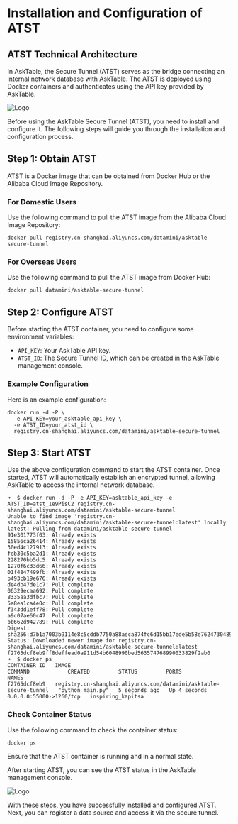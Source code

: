 # Installation and Configuration of ATST

## ATST Technical Architecture

In AskTable, the Secure Tunnel (ATST) serves as the bridge connecting an internal network database with AskTable. The ATST is deployed using Docker containers and authenticates using the API key provided by AskTable.

<div className="img-center large">
  <img src="/img/asktable/at_atst_2.png" alt="Logo" />
</div>

Before using the AskTable Secure Tunnel (ATST), you need to install and configure it. The following steps will guide you through the installation and configuration process.

## Step 1: Obtain ATST

ATST is a Docker image that can be obtained from Docker Hub or the Alibaba Cloud Image Repository.

### For Domestic Users

Use the following command to pull the ATST image from the Alibaba Cloud Image Repository:

```docker pull registry.cn-shanghai.aliyuncs.com/datamini/asktable-secure-tunnel```

### For Overseas Users

Use the following command to pull the ATST image from Docker Hub:

```docker pull datamini/asktable-secure-tunnel```

## Step 2: Configure ATST

Before starting the ATST container, you need to configure some environment variables:

- `API_KEY`: Your AskTable API key.
- `ATST_ID`: The Secure Tunnel ID, which can be created in the AskTable management console.

### Example Configuration

Here is an example configuration:

```docker
docker run -d -P \
  -e API_KEY=your_asktable_api_key \
  -e ATST_ID=your_atst_id \
  registry.cn-shanghai.aliyuncs.com/datamini/asktable-secure-tunnel
```

## Step 3: Start ATST

Use the above configuration command to start the ATST container. Once started, ATST will automatically establish an encrypted tunnel, allowing AskTable to access the internal network database.

```
➜  $ docker run -d -P -e API_KEY=asktable_api_key -e ATST_ID=atst_1e9PisC2 registry.cn-shanghai.aliyuncs.com/datamini/asktable-secure-tunnel
Unable to find image 'registry.cn-shanghai.aliyuncs.com/datamini/asktable-secure-tunnel:latest' locally
latest: Pulling from datamini/asktable-secure-tunnel
91e301773f03: Already exists 
15856ca26414: Already exists 
30ed4c127913: Already exists 
feb30c5ba2d1: Already exists 
228270bb5dc5: Already exists 
1270f6c33d66: Already exists 
01f4847499fb: Already exists 
b493cb19e676: Already exists 
de4db47de1c7: Pull complete 
06329ecaa692: Pull complete 
8335aa3dfbc7: Pull complete 
5a8ea1ca4e0c: Pull complete 
f343dd1eff78: Pull complete 
a9c07ae60c47: Pull complete 
bb662d942789: Pull complete 
Digest: sha256:d7b1a7003b9114e8c5cddb7750a88aeca874fc6d15bb17ede5b58e7624730489
Status: Downloaded newer image for registry.cn-shanghai.aliyuncs.com/datamini/asktable-secure-tunnel:latest
f2765dcf8eb9ff8deffead0a911d54b6048990bed563574768990033829f2ab0
➜  $ docker ps
CONTAINER ID   IMAGE                                                               COMMAND            CREATED         STATUS         PORTS                     NAMES
f2765dcf8eb9   registry.cn-shanghai.aliyuncs.com/datamini/asktable-secure-tunnel   "python main.py"   5 seconds ago   Up 4 seconds   0.0.0.0:55000->1260/tcp   inspiring_kapitsa

```

### Check Container Status

Use the following command to check the container status:

```docker ps```

Ensure that the ATST container is running and in a normal state.

After starting ATST, you can see the ATST status in the AskTable management console.

<div className="img-center medium">
  <img src="/img/asktable/at_atst_card.png" alt="Logo" />
</div>

With these steps, you have successfully installed and configured ATST. Next, you can register a data source and access it via the secure tunnel.